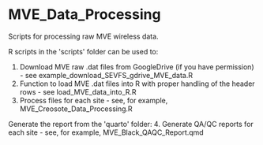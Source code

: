 # MVE_Data_Processing

Scripts for processing raw MVE wireless data.

R scripts in the 'scripts' folder can be used to:  
1. Download MVE raw .dat files from GoogleDrive (if you have permission) - see example_download_SEVFS_gdrive_MVE_data.R
2. Function to load MVE .dat files into R with proper handling of the header rows - see load_MVE_data_into_R.R  
3. Process files for each site - see, for example, MVE_Creosote_Data_Processing.R  

Generate the report from the 'quarto' folder:
4. Generate QA/QC reports for each site - see, for example, MVE_Black_QAQC_Report.qmd
